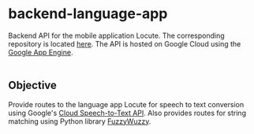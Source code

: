 # backend-language-app
Backend API for the mobile application Locute. 
The corresponding repository is located [here](https://github.com/aceDuChene/frontend-language-app). The API is hosted on Google Cloud using the [Google App Engine](https://cloud.google.com/appengine).  
<br>

## Objective

Provide routes to the language app Locute for speech to text conversion using Google's [Cloud Speech-to-Text API](https://cloud.google.com/speech-to-text). 
Also provides routes for string matching using Python library [FuzzyWuzzy](https://pypi.org/project/fuzzywuzzy/).